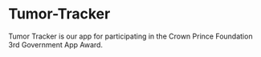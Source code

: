 # Tumor-Tracker
Tumor Tracker is our app for participating in the Crown Prince Foundation 3rd Government App Award.
